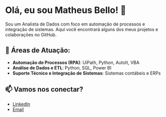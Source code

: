 # Olá, eu sou Matheus Bello! 👋

Sou um Analista de Dados com foco em automação de processos e integração de sistemas. Aqui você encontrará alguns dos meus projetos e colaborações no GitHub.

## 🌟 Áreas de Atuação:
- **Automação de Processos (RPA)**: UiPath, Python, AutoIt, VBA
- **Análise de Dados e ETL**: Python, SQL, Power BI
- **Suporte Técnico e Integração de Sistemas**: Sistemas contábeis e ERPs

## 📫 Vamos nos conectar?
- [LinkedIn]((https://www.linkedin.com/in/matheusbellocorrea/))
- [Email](mailto:matheusbellocorrea1@gmail.com)
